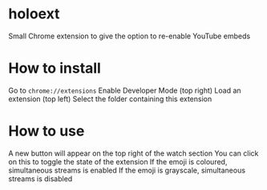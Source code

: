 # holoext
Small Chrome extension to give the option to re-enable YouTube embeds

# How to install
Go to `chrome://extensions`
Enable Developer Mode (top right)
Load an extension (top left)
Select the folder containing this extension

# How to use
A new button will appear on the top right of the watch section
You can click on this to toggle the state of the extension
If the emoji is coloured, simultaneous streams is enabled
If the emoji is grayscale, simultaneous streams is disabled

